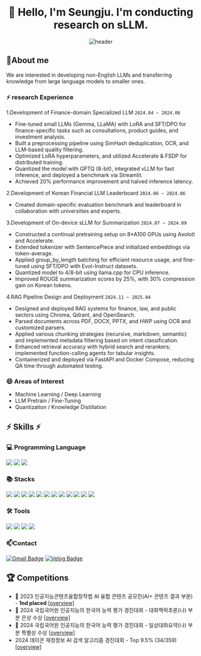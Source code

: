 <div align="center">

# 👋 Hello, I'm Seungju. I'm conducting research on sLLM. 
![header](https://capsule-render.vercel.app/api?type=wave&height=300&color=ADFF2F&text=NUMCHCOMCH&reversal=false&fontAlignY=48&descAlign=47&descAlignY=63&fontAlign=52)
</div>

## 🔭About me
We are interested in developing non-English LLMs and transferring knowledge from large language models to smaller ones.

### ⚡ research Experience
1.Development of Finance-domain Specialized LLM `2024.04 ~ 2024.06`
- Fine-tuned small LLMs (Gemma, LLaMA) with LoRA and SFT/DPO for finance-specific tasks such as consultations, product guides, and investment analysis.
- Built a preprocessing pipeline using SimHash deduplication, OCR, and LLM-based quality filtering.
- Optimized LoRA hyperparameters, and utilized Accelerate & FSDP for distributed training.
- Quantized the model with GPTQ (8-bit), integrated vLLM for fast inference, and deployed a benchmark via Streamlit.
- Achieved 20% performance improvement and halved inference latency.

2.Development of Korean Financial LLM Leaderboard `2024.06 ~ 2024.06`
- Created domain-specific evaluation benchmark and leaderboard in collaboration with universities and experts.

3.Development of On-device sLLM for Summarization `2024.07 ~ 2024.09`
- Constructed a continual pretraining setup on 8×A100 GPUs using Axolotl and Accelerate.
- Extended tokenizer with SentencePiece and initialized embeddings via token-average.
- Applied group_by_length batching for efficient resource usage, and fine-tuned using SFT/DPO with Evol-Instruct datasets.
- Quantized model to 4/8-bit using llama.cpp for CPU inference.
- Improved ROUGE summarization scores by 25%, with 30% compression gain on Korean tokens.

4.RAG Pipeline Design and Deployment `2024.11 ~ 2025.04`
- Designed and deployed RAG systems for finance, law, and public sectors using Chroma, Qdrant, and OpenSearch.
- Parsed documents across PDF, DOCX, PPTX, and HWP using OCR and customized parsers.
- Applied various chunking strategies (recursive, markdown, semantic) and implemented metadata filtering based on intent classification.
- Enhanced retrieval accuracy with hybrid search and rerankers; implemented function-calling agents for tabular insights.
- Containerized and deployed via FastAPI and Docker Compose, reducing QA time through automated testing.

### 😄 Areas of Interest
- Machine Learning / Deep Learning
- LLM Pretrain / Fine-Tuning
- Quantization / Knowledge Distillation

<div>

## ⚡ Skills ⚡

  ### 💻 Programming Language
  <img src="https://img.shields.io/badge/python-3776AB?style=flat-square&logo=python&logoColor=white">
  <img src="https://img.shields.io/badge/R-276DC3?style=flat-square&logo=R&logoColor=white">
  <img src="https://img.shields.io/badge/mysql-4479A1?style=flat-square&logo=mysql&logoColor=white"> <br/> 
 
  ### 📚 Stacks
<!-- Python & ML Stack -->
<img src="https://img.shields.io/badge/Pandas-150458?style=flat-square&logo=Pandas&logoColor=white">
<img src="https://img.shields.io/badge/Numpy-013243?style=flat-square&logo=NumPy&logoColor=white">
<img src="https://img.shields.io/badge/scikit--learn-F7931E?style=flat&logo=scikit-learn&logoColor=white"/>
<img src="https://img.shields.io/badge/PyTorch-EE4C2C?style=flat-square&logo=PyTorch&logoColor=white">
<img src="https://img.shields.io/badge/Matplotlib-11557C?style=flat-square&logo=Matplotlib&logoColor=white">

<!-- Backend & DevOps -->
<img src="https://img.shields.io/badge/FastAPI-009688?style=flat-square&logo=FastAPI&logoColor=white">
<img src="https://img.shields.io/badge/Docker-2496ED?style=flat-square&logo=Docker&logoColor=white">
<img src="https://img.shields.io/badge/Linux-FCC624?style=flat-square&logo=Linux&logoColor=black">
<img src="https://img.shields.io/badge/MySQL-4479A1?style=flat-square&logo=MySQL&logoColor=white">
<img src="https://img.shields.io/badge/Git-F05032?style=flat-square&logo=Git&logoColor=white">

<!-- Vector DB & LLM -->
<img src="https://img.shields.io/badge/Qdrant-6E40C9?style=flat-square&logo=Qdrant&logoColor=white">
<img src="https://img.shields.io/badge/Hugging Face-FFD21F?style=flat-square&logo=HuggingFace&logoColor=black">

  
  ### 🛠 Tools
  <img src="https://img.shields.io/badge/PyCharm-000000?style=flat&logo=PyCharm&logoColor=white"/>
  <img src="https://img.shields.io/badge/Jupyter-F37626?style=flat&logo=Jupyter&logoColor=white"/>  
  <img src="https://img.shields.io/badge/Anaconda-44A833?style=flat&logo=Anaconda&logoColor=white"/> 
  <img src="https://img.shields.io/badge/Tableau-E97627?style=flat-square&logo=Tableau&logoColor=white"/>

 </div>
 
### 📫Contact
[![Gmail Badge](https://img.shields.io/badge/-Gmail-c14438?style=flat-square&logo=Gmail&logoColor=white&link=mailto:anstmdwn34@gmail.com)](mailto:anstmdwn34@gmail.com) 
[![Velog Badge](https://img.shields.io/badge/Velog-20C997?style=flat-square&logo=velog&logoColor=white)](https://velog.io/@anstmdwn34/posts)

## 🏆 Competitions
- 🥇 2023 인공지능콘텐츠융합창작랩 AI 융합 콘텐츠 공모전(AI+ 콘텐츠 결과 부문) - **1nd placed** [[overview](https://www.gicon.or.kr/board.es?mid=a10201000000&bid=0001&act=view&list_no=29919)]
- 🥈 2024 국립국어원 인공지능의 한국어 능력 평가 경진대회 - 대화맥락추론(나) 부분 은상 수상 [[overview](https://kli.korean.go.kr/benchmark/taskBoardsOrdtm/boardsOrdtm/noticeView.do?page=0&recordId=134&boardOrdtmId=&base.condition=boardOrdtm.title&base.keyword=&size=10)]
- 🥉 2024 국립국어원 인공지능의 한국어 능력 평가 경진대회 - 일상대화요약(나) 부분 특별상 수상 [[overview](https://kli.korean.go.kr/benchmark/taskBoardsOrdtm/boardsOrdtm/noticeView.do?page=0&recordId=134&boardOrdtmId=&base.condition=boardOrdtm.title&base.keyword=&size=10)]
- 2024 데이콘 재정정보 AI 검색 알고리즘 경진대회 - Top 9.5% (34/359) [[overview](https://dacon.io/competitions/official/236295/leaderboard)]
